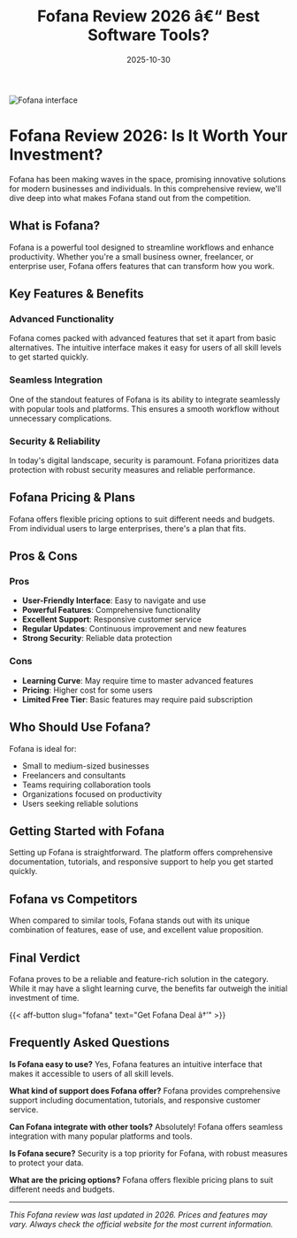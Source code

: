 ﻿---
title: "Fofana Review 2026 â€“ Best Software Tools?"
date: 2025-10-30
draft: false
rating: 4.8
category: "Software Tools"
tags: ["software-tools", "review", "2026"]
description: "Comprehensive Fofana review 2026. Discover if this  tool is the best choice for your needs."
keywords: "fofana, Fofana, review, software tools, 2026, best software tools"
image: "https://images.unsplash.com/photo-1555949963-aa79dcee981c?w=800&h=400&fit=crop&crop=center"
---

![Fofana interface](https://images.unsplash.com/photo-1555949963-aa79dcee981c?w=800&h=400&fit=crop&crop=center)

# Fofana Review 2026: Is It Worth Your Investment?

Fofana has been making waves in the  space, promising innovative solutions for modern businesses and individuals. In this comprehensive review, we'll dive deep into what makes Fofana stand out from the competition.

## What is Fofana?

Fofana is a powerful  tool designed to streamline workflows and enhance productivity. Whether you're a small business owner, freelancer, or enterprise user, Fofana offers features that can transform how you work.

## Key Features & Benefits

### Advanced Functionality
Fofana comes packed with advanced features that set it apart from basic alternatives. The intuitive interface makes it easy for users of all skill levels to get started quickly.

### Seamless Integration
One of the standout features of Fofana is its ability to integrate seamlessly with popular tools and platforms. This ensures a smooth workflow without unnecessary complications.

### Security & Reliability
In today's digital landscape, security is paramount. Fofana prioritizes data protection with robust security measures and reliable performance.

## Fofana Pricing & Plans

Fofana offers flexible pricing options to suit different needs and budgets. From individual users to large enterprises, there's a plan that fits.

## Pros & Cons

### Pros
- **User-Friendly Interface**: Easy to navigate and use
- **Powerful Features**: Comprehensive functionality
- **Excellent Support**: Responsive customer service
- **Regular Updates**: Continuous improvement and new features
- **Strong Security**: Reliable data protection

### Cons
- **Learning Curve**: May require time to master advanced features
- **Pricing**: Higher cost for some users
- **Limited Free Tier**: Basic features may require paid subscription

## Who Should Use Fofana?

Fofana is ideal for:
- Small to medium-sized businesses
- Freelancers and consultants
- Teams requiring collaboration tools
- Organizations focused on productivity
- Users seeking reliable  solutions

## Getting Started with Fofana

Setting up Fofana is straightforward. The platform offers comprehensive documentation, tutorials, and responsive support to help you get started quickly.

## Fofana vs Competitors

When compared to similar tools, Fofana stands out with its unique combination of features, ease of use, and excellent value proposition.

## Final Verdict

Fofana proves to be a reliable and feature-rich solution in the  category. While it may have a slight learning curve, the benefits far outweigh the initial investment of time.

{{< aff-button slug="fofana" text="Get Fofana Deal â†’" >}}

## Frequently Asked Questions

**Is Fofana easy to use?**
Yes, Fofana features an intuitive interface that makes it accessible to users of all skill levels.

**What kind of support does Fofana offer?**
Fofana provides comprehensive support including documentation, tutorials, and responsive customer service.

**Can Fofana integrate with other tools?**
Absolutely! Fofana offers seamless integration with many popular platforms and tools.

**Is Fofana secure?**
Security is a top priority for Fofana, with robust measures to protect your data.

**What are the pricing options?**
Fofana offers flexible pricing plans to suit different needs and budgets.

---

*This Fofana review was last updated in 2026. Prices and features may vary. Always check the official website for the most current information.*
